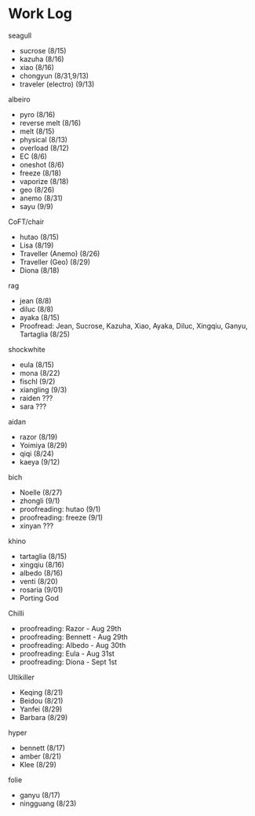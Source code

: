 # Work Log

seagull

* sucrose \(8/15\)
* kazuha \(8/16\)
* xiao \(8/16\)
* chongyun \(8/31,9/13\)
* traveler \(electro\) \(9/13\)

albeiro

* pyro \(8/16\)
* reverse melt \(8/16\)
* melt \(8/15\)
* physical \(8/13\)
* overload \(8/12\)
* EC \(8/6\)
* oneshot \(8/6\)
* freeze \(8/18\)
* vaporize \(8/18\)
* geo \(8/26\)
* anemo \(8/31\)
* sayu \(9/9\)

CoFT/chair 

* hutao \(8/15\)
* Lisa \(8/19\)
* Traveller \(Anemo\) \(8/26\)
* Traveller \(Geo\) \(8/29\)
* Diona \(8/18\)

rag

* jean \(8/8\)
* diluc \(8/8\)
* ayaka \(8/15\)
* Proofread: Jean, Sucrose, Kazuha, Xiao, Ayaka, Diluc, Xingqiu, Ganyu, Tartaglia \(8/25\)

shockwhite

* eula \(8/15\)
* mona \(8/22\)
* fischl \(9/2\)
* xiangling \(9/3\)
* raiden ???
* sara ???

aidan

* razor \(8/19\)
* Yoimiya \(8/29\)
* qiqi \(8/24\)
* kaeya \(9/12\)

bich

* Noelle \(8/27\)
* zhongli \(9/1\)
* proofreading: hutao \(9/1\)
* proofreading: freeze \(9/1\)
* xinyan ???

khino 

* tartaglia \(8/15\)
* xingqiu \(8/16\)
* albedo \(8/16\)
* venti \(8/20\)
* rosaria \(9/01\)
* Porting God

Chilli

* proofreading: Razor - Aug 29th 
* proofreading: Bennett - Aug 29th 
* proofreading: Albedo - Aug 30th 
* proofreading: Eula - Aug 31st 
* proofreading: Diona - Sept 1st

Ultikiller

* Keqing \(8/21\)
* Beidou \(8/21\)
* Yanfei \(8/29\)
* Barbara \(8/29\)

hyper

* bennett \(8/17\)
* amber \(8/21\)
* Klee \(8/29\)

folie

* ganyu \(8/17\)
* ningguang \(8/23\)



